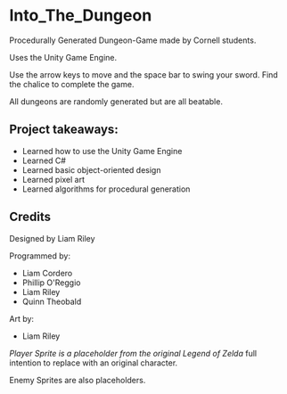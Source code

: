 # Into_The_Dungeon
Procedurally Generated Dungeon-Game made by Cornell students.

Uses the Unity Game Engine.

Use the arrow keys to move and the space bar to swing your sword.
Find the chalice to complete the game.

All dungeons are randomly generated but are all beatable.

## Project takeaways:
- Learned how to use the Unity Game Engine
- Learned C#
- Learned basic object-oriented design
- Learned pixel art
- Learned algorithms for procedural generation

## Credits
Designed by Liam Riley

Programmed by:
- Liam Cordero
- Phillip O'Reggio
- Liam Riley
- Quinn Theobald

Art by:
- Liam Riley 

*Player Sprite is a placeholder from the original Legend of Zelda* full intention to replace with an original character.

Enemy Sprites are also placeholders.
